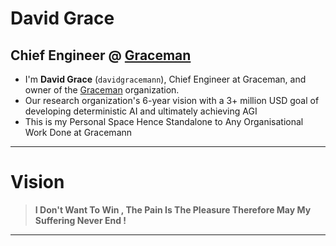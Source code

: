 # David Grace 
## Chief Engineer @ [Graceman](https://github.com/gracemann365)

- I'm **David Grace** (`davidgracemann`), Chief Engineer at Graceman, and owner of the [Graceman](https://github.com/gracemann365) organization.
- Our research organization's 6-year vision with a 3+ million USD goal of developing deterministic AI and ultimately achieving AGI
- This is my Personal Space Hence Standalone to Any Organisational Work Done at Gracemann
---
# Vision 
> **I Don't Want To Win , The Pain Is The Pleasure Therefore May My Suffering Never End !**
---




